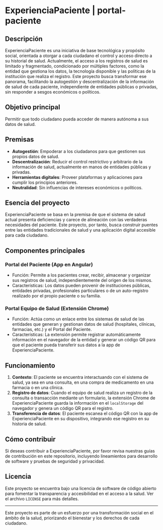 # ExperienciaPaciente | portal-paciente

## Descripción
ExperienciaPaciente es una iniciativa de base tecnológica y propósito social, orientada a otorgar a cada ciudadano el control y acceso directo a su historial de salud. Actualmente, el acceso a los registros de salud es limitado y fragmentado, condicionado por múltiples factores, como la entidad que gestiona los datos, la tecnología disponible y las políticas de la institución que realiza el registro. Este proyecto busca transformar ese panorama, facilitando la autogestión y descentralización de la información de salud de cada paciente, independiente de entidades públicas o privadas, sin responder a sesgos económicos o políticos.

## Objetivo principal
Permitir que todo ciudadano pueda acceder de manera autónoma a sus datos de salud.

## Premisas
- **Autogestión**: Empoderar a los ciudadanos para que gestionen sus propios datos de salud.
- **Descentralización**: Reducir el control restrictivo y arbitrario de la información de salud, actualmente en manos de entidades públicas y privadas.
- **Herramientas digitales**: Proveer plataformas y aplicaciones para cumplir los principios anteriores.
- **Neutralidad**: Sin influencias de intereses económicos o políticos.

## Esencia del proyecto
ExperienciaPaciente se basa en la premisa de que el sistema de salud actual presenta deficiencias y carece de alineación con las verdaderas necesidades del paciente. Este proyecto, por tanto, busca construir puentes entre las entidades tradicionales de salud y una aplicación digital accesible para cada ciudadano.

## Componentes principales

### Portal del Paciente (App en Angular)
- Función: Permite a los pacientes crear, recibir, almacenar y organizar sus registros de salud, independientemente del origen de los mismos.
- Características: Los datos pueden provenir de instituciones públicas, entidades privadas, profesionales particulares o de un auto-registro realizado por el propio paciente o su familia.

### Portal Equipo de Salud (Extensión Chrome)
- Función: Actúa como un enlace entre los sistemas de salud de las entidades que generan y gestionan datos de salud (hospitales, clínicas, farmacias, etc.) y el Portal del Paciente.
- Características: La extensión permite registrar automáticamente información en el navegador de la entidad y generar un código QR para que el paciente pueda transferir sus datos a la app de ExperienciaPaciente.

## Funcionamiento

1. **Contexto**: El paciente se encuentra interactuando con el sistema de salud, ya sea en una consulta, en una compra de medicamento en una farmacia o en una clínica.
2. **Registro de datos**: Cuando el equipo de salud realiza un registro de la consulta o transacción mediante un formulario, la extensión Chrome de ExperienciaPaciente guarda la información en el `localStorage` del navegador y genera un código QR para el registro.
3. **Transferencia de datos**: El paciente escanea el código QR con la app de ExperienciaPaciente en su dispositivo, integrando ese registro en su historia de salud.

## Cómo contribuir
Si deseas contribuir a ExperienciaPaciente, por favor revisa nuestras guías de contribución en este repositorio, incluyendo lineamientos para desarrollo de software y pruebas de seguridad y privacidad.

## Licencia
Este proyecto se encuentra bajo una licencia de software de código abierto para fomentar la transparencia y accesibilidad en el acceso a la salud. Ver el archivo `LICENSE` para más detalles.

---

Este proyecto es parte de un esfuerzo por una transformación social en el ámbito de la salud, priorizando el bienestar y los derechos de cada ciudadano.
